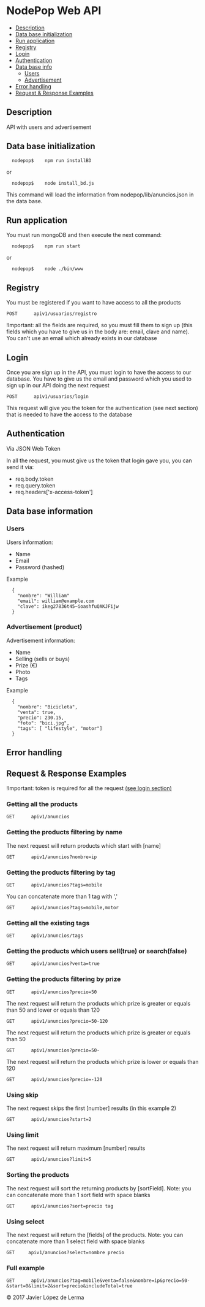 # NodePop Web API

* [Description](#description)
* [Data base initialization](#data-base-initialization)
* [Run application](#run-application)
* [Registry](#registry)
* [Login](#login)
* [Authentication](#authentication)
* [Data base info](#data-base-information)
  * [Users](#users)
  * [Advertisement](#advertisement)
* [Error handling](#error-handling)
* [Request & Response Examples](#request--response-examples)


## Description

API with users and advertisement

## Data base initialization

```
  nodepop$    npm run installBD
```
or
```
  nodepop$    node install_bd.js
```

This command will load the information from nodepop/lib/anuncios.json in the data base.

## Run application

You must run mongoDB and then execute the next command:

```
  nodepop$    npm run start
```
or
```
  nodepop$    node ./bin/www
```


## Registry

You must be registered if you want to have access to all the products

```
POST      apiv1/usuarios/registro
```

!Important: all the fields are required, so you must fill them to sign up (this fields which you have to give us in the body are: email, clave and name). You can't use an email which already exists in our database


## Login

Once you are sign up in the API, you must login to have the access to our database. You have to give us the email and password which you used to sign up in our API doing the next request

```
POST      apiv1/usuarios/login
```

This request will give you the token for the authentication (see next section) that is needed to have the access to the database

## Authentication

Via JSON Web Token

In all the request, you must give us the token that login gave you, you can send it via:

* req.body.token
* req.query.token
* req.headers['x-access-token']


## Data base information
### Users

Users information:
* Name
* Email
* Password (hashed)

Example
```
  {
    "nombre": "William"
    "email": william@example.com
    "clave": ikeg27836t45~ioashfuQAKJFijw
  }
```

### Advertisement (product)

Advertisement information:
* Name
* Selling (sells or buys)
* Prize (€)
* Photo
* Tags

Example
```
  {
    "nombre": "Bicicleta",       
    "venta": true,       
    "precio": 230.15,       
    "foto": "bici.jpg",       
    "tags": [ "lifestyle", "motor"]     
  }
```

## Error handling

## Request & Response Examples

!Important: token is required for all the request [(see login section)](#login)

### Getting all the products
``` 
GET      apiv1/anuncios 
```

### Getting the products filtering by name
The next request will return products which start with [name]
```
GET      apiv1/anuncios?nombre=ip  
```

### Getting the products filtering by tag
```
GET      apiv1/anuncios?tags=mobile  
```
You can concatenate more than 1 tag with ','
```
GET      apiv1/anuncios?tags=mobile,motor
```

### Getting all the existing tags
```
GET      apiv1/anuncios/tags
```

### Getting the products which users sell(true) or search(false)
```
GET      apiv1/anuncios?venta=true
```

### Getting the products filtering by prize
```
GET      apiv1/anuncios?precio=50
```

The next request will return the products which prize is greater or equals than 50 and lower or equals than 120
```
GET      apiv1/anuncios?precio=50-120
```

The next request will return the products which prize is greater or equals than 50
```
GET      apiv1/anuncios?precio=50-
```

The next request will return the products which prize is lower or equals than 120
```
GET      apiv1/anuncios?precio=-120
```

### Using skip
The next request skips the first [number] results (in this example 2)
```
GET      apiv1/anuncios?start=2
```

### Using limit
The next request will return maximum [number] results
```
GET      apiv1/anuncios?limit=5
```

### Sorting the products
The next request will sort the returning products by [sortField]. Note: you can concatenate more than 1 sort field with space blanks
```
GET      apiv1/anuncios?sort=precio tag
```

### Using select
The next request will return the [fields] of the products. Note: you can concatenate more than 1 select field with space blanks
```
GET     apiv1/anuncios?select=nombre precio
```

### Full example
```
GET      apiv1/anuncios?​tag​=mobile&​venta​=false&​nombre​=ip&​precio​=50-&start​=0&​limit​=2&​sort​=precio&​includeTotal​=true
```

© 2017 Javier López de Lerma